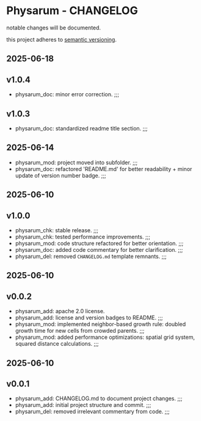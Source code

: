 # Physarum - CHANGELOG

notable changes will be documented.

this project adheres to [semantic versioning](https://semver.org/spec/v2.0.0.html).

## 2025-06-18

## v1.0.4

- physarum_doc: minor error correction. ;;;

## v1.0.3

- physarum_doc: standardized readme title section. ;;;

## 2025-06-14

- physarum_mod: project moved into subfolder. ;;;
- physarum_doc: refactored 'README.md' for better readability + minor update of version number badge. ;;;

## 2025-06-10

## v1.0.0

- physarum_chk: stable release. ;;;
- physarum_chk: tested performance improvements. ;;;
- physarum_mod: code structure refactored for better orientation. ;;;
- physarum_doc: added code commentary for better clarification. ;;;
- physarum_del: removed `CHANGELOG.md` template remnants. ;;;

## 2025-06-10

## v0.0.2

- physarum_add: apache 2.0 license.
- physarum_add: license and version badges to README. ;;;
- physarum_mod: implemented neighbor-based growth rule: doubled growth time for new cells from crowded parents. ;;;
- physarum_mod: added performance optimizations: spatial grid system, squared distance calculations. ;;;

## 2025-06-10

## v0.0.1

- physarum_add: CHANGELOG.md to document project changes. ;;;
- physarum_add: initial project structure and commit. ;;;
- physarum_del: removed irrelevant commentary from code. ;;;